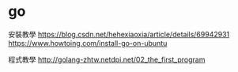 # go
安裝教學
https://blog.csdn.net/hehexiaoxia/article/details/69942931
https://www.howtoing.com/install-go-on-ubuntu

程式教學
http://golang-zhtw.netdpi.net/02_the_first_program
